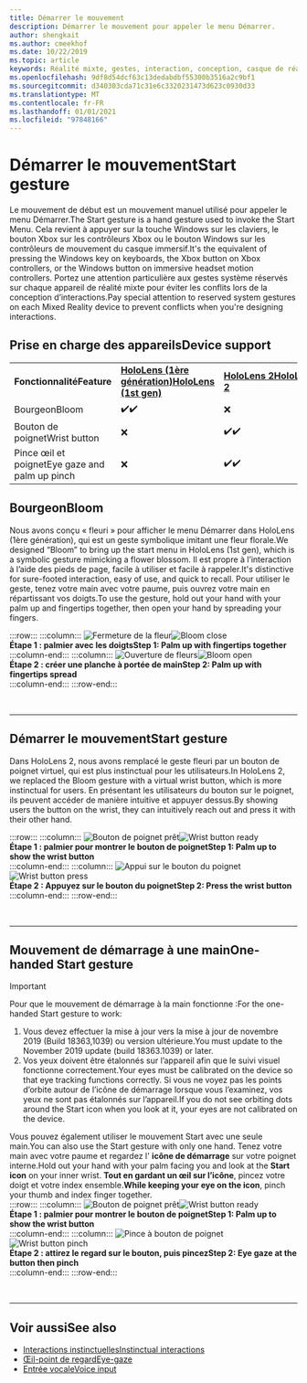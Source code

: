 ```yaml
---
title: Démarrer le mouvement
description: Démarrer le mouvement pour appeler le menu Démarrer.
author: shengkait
ms.author: cmeekhof
ms.date: 10/22/2019
ms.topic: article
keywords: Réalité mixte, gestes, interaction, conception, casque de réalité mixte, casque Windows Mixed realisation, casque de réalité virtuelle, HoloLens, MRTK, kit de pratiques de réalité mixte, fleuri
ms.openlocfilehash: 9df8d54dcf63c13dedabdbf55300b3516a2c9bf1
ms.sourcegitcommit: d340303cda71c31e6c3320231473d623c0930d33
ms.translationtype: MT
ms.contentlocale: fr-FR
ms.lasthandoff: 01/01/2021
ms.locfileid: "97848166"
---
```

# <a name="start-gesture"></a><span data-ttu-id="82327-104">Démarrer le mouvement</span><span class="sxs-lookup"><span data-stu-id="82327-104">Start gesture</span></span>

<span data-ttu-id="82327-105">Le mouvement de début est un mouvement manuel utilisé pour appeler le menu Démarrer.</span><span class="sxs-lookup"><span data-stu-id="82327-105">The Start gesture is a hand gesture used to invoke the Start Menu.</span></span> <span data-ttu-id="82327-106">Cela revient à appuyer sur la touche Windows sur les claviers, le bouton Xbox sur les contrôleurs Xbox ou le bouton Windows sur les contrôleurs de mouvement du casque immersif.</span><span class="sxs-lookup"><span data-stu-id="82327-106">It's the equivalent of pressing the Windows key on keyboards, the Xbox button on Xbox controllers, or the Windows button on immersive headset motion controllers.</span></span> <span data-ttu-id="82327-107">Portez une attention particulière aux gestes système réservés sur chaque appareil de réalité mixte pour éviter les conflits lors de la conception d’interactions.</span><span class="sxs-lookup"><span data-stu-id="82327-107">Pay special attention to reserved system gestures on each Mixed Reality device to prevent conflicts when you're designing interactions.</span></span>

## <a name="device-support"></a><span data-ttu-id="82327-108">Prise en charge des appareils</span><span class="sxs-lookup"><span data-stu-id="82327-108">Device support</span></span>

<table>
    <colgroup>
    <col width="25%" />
    <col width="25%" />
    <col width="25%" />
    <col width="25%" />
    </colgroup>
    <tr>
        <td><span data-ttu-id="82327-109"><strong>Fonctionnalité</strong></span><span class="sxs-lookup"><span data-stu-id="82327-109"><strong>Feature</strong></span></span></td>
        <td><span data-ttu-id="82327-110"><a href="../hololens-hardware-details.md"><strong>HoloLens (1ère génération)</strong></a></span><span class="sxs-lookup"><span data-stu-id="82327-110"><a href="../hololens-hardware-details.md"><strong>HoloLens (1st gen)</strong></a></span></span></td>
        <td><span data-ttu-id="82327-111"><a href="https://docs.microsoft.com/hololens/hololens2-hardware"><strong>HoloLens 2</strong></span><span class="sxs-lookup"><span data-stu-id="82327-111"><a href="https://docs.microsoft.com/hololens/hololens2-hardware"><strong>HoloLens 2</strong></span></span></td>
        <td><span data-ttu-id="82327-112"><a href="../discover/immersive-headset-hardware-details.md"><strong>Casques immersifs</strong></a></span><span class="sxs-lookup"><span data-stu-id="82327-112"><a href="../discover/immersive-headset-hardware-details.md"><strong>Immersive headsets</strong></a></span></span></td>
    </tr>
     <tr>
        <td><span data-ttu-id="82327-113">Bourgeon</span><span class="sxs-lookup"><span data-stu-id="82327-113">Bloom</span></span></td>
        <td><span data-ttu-id="82327-114">✔️</span><span class="sxs-lookup"><span data-stu-id="82327-114">✔️</span></span></td>
        <td>❌</td>
        <td>❌</td>
    </tr>
     <tr>
        <td><span data-ttu-id="82327-115">Bouton de poignet</span><span class="sxs-lookup"><span data-stu-id="82327-115">Wrist button</span></span></td>
        <td>❌</td>
        <td><span data-ttu-id="82327-116">✔️</span><span class="sxs-lookup"><span data-stu-id="82327-116">✔️</span></span></td>
        <td>❌</td>
    </tr>
    <tr>
        <td><span data-ttu-id="82327-117">Pince œil et poignet</span><span class="sxs-lookup"><span data-stu-id="82327-117">Eye gaze and palm up pinch</span></span></td>
        <td>❌</td>
        <td><span data-ttu-id="82327-118">✔️</span><span class="sxs-lookup"><span data-stu-id="82327-118">✔️</span></span></td>
        <td>❌</td>
    </tr>
</table>

## <a name="bloom"></a><span data-ttu-id="82327-119">Bourgeon</span><span class="sxs-lookup"><span data-stu-id="82327-119">Bloom</span></span>

<span data-ttu-id="82327-120">Nous avons conçu « fleuri » pour afficher le menu Démarrer dans HoloLens (1ère génération), qui est un geste symbolique imitant une fleur florale.</span><span class="sxs-lookup"><span data-stu-id="82327-120">We designed “Bloom” to bring up the start menu in HoloLens (1st gen), which is a symbolic gesture mimicking a flower blossom.</span></span> <span data-ttu-id="82327-121">Il est propre à l’interaction à l’aide des pieds de page, facile à utiliser et facile à rappeler.</span><span class="sxs-lookup"><span data-stu-id="82327-121">It's distinctive for sure-footed interaction, easy of use, and quick to recall.</span></span> <span data-ttu-id="82327-122">Pour utiliser le geste, tenez votre main avec votre paume, puis ouvrez votre main en répartissant vos doigts.</span><span class="sxs-lookup"><span data-stu-id="82327-122">To use the gesture, hold out your hand with your palm up and fingertips together, then open your hand by spreading your fingers.</span></span>

:::row:::
    :::column:::
        <span data-ttu-id="82327-123">![Fermeture de la fleur](images/bloom-close.png)</span><span class="sxs-lookup"><span data-stu-id="82327-123">![Bloom close](images/bloom-close.png)</span></span><br>
        <span data-ttu-id="82327-124">**Étape 1 : palmier avec les doigts**</span><span class="sxs-lookup"><span data-stu-id="82327-124">**Step 1: Palm up with fingertips together**</span></span><br>
    :::column-end:::
    :::column:::
        <span data-ttu-id="82327-125">![Ouverture de fleurs](images/bloom-open.png)</span><span class="sxs-lookup"><span data-stu-id="82327-125">![Bloom open](images/bloom-open.png)</span></span><br>
        <span data-ttu-id="82327-126">**Étape 2 : créer une planche à portée de main**</span><span class="sxs-lookup"><span data-stu-id="82327-126">**Step 2: Palm up with fingertips spread**</span></span><br>
    :::column-end:::
:::row-end:::

<br>

---

## <a name="start-gesture"></a><span data-ttu-id="82327-127">Démarrer le mouvement</span><span class="sxs-lookup"><span data-stu-id="82327-127">Start gesture</span></span>

<span data-ttu-id="82327-128">Dans HoloLens 2, nous avons remplacé le geste fleuri par un bouton de poignet virtuel, qui est plus instinctual pour les utilisateurs.</span><span class="sxs-lookup"><span data-stu-id="82327-128">In HoloLens 2, we replaced the Bloom gesture with a virtual wrist button, which is more instinctual for users.</span></span> <span data-ttu-id="82327-129">En présentant les utilisateurs du bouton sur le poignet, ils peuvent accéder de manière intuitive et appuyer dessus.</span><span class="sxs-lookup"><span data-stu-id="82327-129">By showing users the button on the wrist, they can intuitively reach out and press it with their other hand.</span></span>

:::row:::
    :::column:::
        <span data-ttu-id="82327-130">![Bouton de poignet prêt](images/wrist-button-ready.png)</span><span class="sxs-lookup"><span data-stu-id="82327-130">![Wrist button ready](images/wrist-button-ready.png)</span></span><br>
        <span data-ttu-id="82327-131">**Étape 1 : palmier pour montrer le bouton de poignet**</span><span class="sxs-lookup"><span data-stu-id="82327-131">**Step 1: Palm up to show the wrist button**</span></span><br>
    :::column-end:::
    :::column:::
        <span data-ttu-id="82327-132">![Appui sur le bouton du poignet](images/wrist-button-press.png)</span><span class="sxs-lookup"><span data-stu-id="82327-132">![Wrist button press](images/wrist-button-press.png)</span></span><br>
        <span data-ttu-id="82327-133">**Étape 2 : Appuyez sur le bouton du poignet**</span><span class="sxs-lookup"><span data-stu-id="82327-133">**Step 2: Press the wrist button**</span></span><br>
    :::column-end:::
:::row-end:::

<br>

---

## <a name="one-handed-start-gesture"></a><span data-ttu-id="82327-134">Mouvement de démarrage à une main</span><span class="sxs-lookup"><span data-stu-id="82327-134">One-handed Start gesture</span></span>

> [!IMPORTANT]
> <span data-ttu-id="82327-135">Pour que le mouvement de démarrage à la main fonctionne :</span><span class="sxs-lookup"><span data-stu-id="82327-135">For the one-handed Start gesture to work:</span></span>
>
> 1. <span data-ttu-id="82327-136">Vous devez effectuer la mise à jour vers la mise à jour de novembre 2019 (Build 18363,1039) ou version ultérieure.</span><span class="sxs-lookup"><span data-stu-id="82327-136">You must update to the November 2019 update (build 18363.1039) or later.</span></span>
> 1. <span data-ttu-id="82327-137">Vos yeux doivent être étalonnés sur l’appareil afin que le suivi visuel fonctionne correctement.</span><span class="sxs-lookup"><span data-stu-id="82327-137">Your eyes must be calibrated on the device so that eye tracking functions correctly.</span></span> <span data-ttu-id="82327-138">Si vous ne voyez pas les points d’orbite autour de l’icône de démarrage lorsque vous l’examinez, vos yeux ne sont pas étalonnés sur l’appareil.</span><span class="sxs-lookup"><span data-stu-id="82327-138">If you do not see orbiting dots around the Start icon when you look at it, your eyes are not calibrated on the device.</span></span>

<span data-ttu-id="82327-139">Vous pouvez également utiliser le mouvement Start avec une seule main.</span><span class="sxs-lookup"><span data-stu-id="82327-139">You can also use the Start gesture with only one hand.</span></span> <span data-ttu-id="82327-140">Tenez votre main avec votre paume et regardez l' **icône de démarrage** sur votre poignet interne.</span><span class="sxs-lookup"><span data-stu-id="82327-140">Hold out your hand with your palm facing you and look at the **Start icon** on your inner wrist.</span></span> <span data-ttu-id="82327-141">**Tout en gardant un œil sur l’icône**, pincez votre doigt et votre index ensemble.</span><span class="sxs-lookup"><span data-stu-id="82327-141">**While keeping your eye on the icon**, pinch your thumb and index finger together.</span></span><br>
:::row:::
    :::column:::
        <span data-ttu-id="82327-142">![Bouton de poignet prêt](images/wrist-button-ready.png)</span><span class="sxs-lookup"><span data-stu-id="82327-142">![Wrist button ready](images/wrist-button-ready.png)</span></span><br>
        <span data-ttu-id="82327-143">**Étape 1 : palmier pour montrer le bouton de poignet**</span><span class="sxs-lookup"><span data-stu-id="82327-143">**Step 1: Palm up to show the wrist button**</span></span><br>
    :::column-end:::
    :::column:::
        <span data-ttu-id="82327-144">![Pince à bouton de poignet](images/wrist-button-pinch.png)</span><span class="sxs-lookup"><span data-stu-id="82327-144">![Wrist button pinch](images/wrist-button-pinch.png)</span></span><br>
        <span data-ttu-id="82327-145">**Étape 2 : attirez le regard sur le bouton, puis pincez**</span><span class="sxs-lookup"><span data-stu-id="82327-145">**Step 2: Eye gaze at the button then pinch**</span></span><br>
    :::column-end:::
:::row-end:::

<br>

---

## <a name="see-also"></a><span data-ttu-id="82327-146">Voir aussi</span><span class="sxs-lookup"><span data-stu-id="82327-146">See also</span></span>

* [<span data-ttu-id="82327-147">Interactions instinctuelles</span><span class="sxs-lookup"><span data-stu-id="82327-147">Instinctual interactions</span></span>](interaction-fundamentals.md)
* [<span data-ttu-id="82327-148">Œil-point de regard</span><span class="sxs-lookup"><span data-stu-id="82327-148">Eye-gaze</span></span>](eye-tracking.md)
* [<span data-ttu-id="82327-149">Entrée vocale</span><span class="sxs-lookup"><span data-stu-id="82327-149">Voice input</span></span>](voice-input.md)
